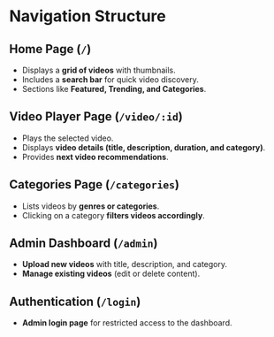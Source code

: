 # Navigation Structure  

## Home Page (`/`)  
- Displays a **grid of videos** with thumbnails.  
- Includes a **search bar** for quick video discovery.  
- Sections like **Featured, Trending, and Categories**.  

## Video Player Page (`/video/:id`)  
- Plays the selected video.  
- Displays **video details (title, description, duration, and category)**.  
- Provides **next video recommendations**.  

## Categories Page (`/categories`)  
- Lists videos by **genres or categories**.  
- Clicking on a category **filters videos accordingly**.  

## Admin Dashboard (`/admin`)  
- **Upload new videos** with title, description, and category.  
- **Manage existing videos** (edit or delete content).  

## Authentication (`/login`)  
- **Admin login page** for restricted access to the dashboard.  
